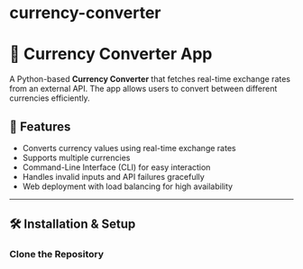 # currency-converter
# 📌 Currency Converter App

A Python-based **Currency Converter** that fetches real-time exchange rates from an external API. The app allows users to convert between different currencies efficiently.

## 🚀 Features

- Converts currency values using real-time exchange rates  
- Supports multiple currencies  
- Command-Line Interface (CLI) for easy interaction  
- Handles invalid inputs and API failures gracefully  
- Web deployment with load balancing for high availability  

---

## 🛠 Installation & Setup

###  Clone the Repository  
```sh

